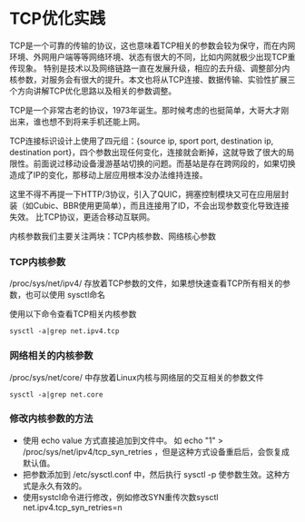 # TCP优化实践

TCP是一个可靠的传输的协议，这也意味着TCP相关的参数会较为保守，而在内网环境、外网用户端等等网络环境、状态有很大的不同，比如内网就极少出现TCP重传现象。
特别是技术以及网络链路一直在发展升级，相应的去升级、调整部分内核参数，对服务会有很大的提升。本文也将从TCP连接、数据传输、实验性扩展三个方向讲解TCP优化思路以及相关的参数调整。

TCP是一个非常古老的协议，1973年诞生。那时候考虑的也挺简单，大哥大才刚出来，谁也想不到将来手机还能上网。

TCP连接标识设计上使用了四元组：{source ip, sport port, destination ip, destination port}，四个参数出现任何变化，连接就会断掉，这就导致了很大的局限性。前面说过移动设备漫游基站切换的问题。而基站是存在跨网段的，如果切换造成了IP的变化，那移动上层应用根本没办法维持连接。

这里不得不再提一下HTTP/3协议，引入了QUIC，拥塞控制模块又可在应用层封装（如Cubic、BBR使用更简单），而且连接用了ID，不会出现参数变化导致连接失效。
比TCP协议，更适合移动互联网。



内核参数我们主要关注两块：TCP内核参数、网络核心参数


### TCP内核参数 
/proc/sys/net/ipv4/ 存放着TCP参数的文件，如果想快速查看TCP所有相关的参数，也可以使用 sysctl命名

使用以下命令查看TCP相关内核参数

```
sysctl -a|grep net.ipv4.tcp

```

### 网络相关的内核参数

/proc/sys/net/core/ 中存放着Linux内核与网络层的交互相关的参数文件

```
sysctl -a|grep net.core
```


### 修改内核参数的方法

- 使用 echo value 方式直接追加到文件中。 如 echo "1" > /proc/sys/net/ipv4/tcp_syn_retries ，但是这种方式设备重启后，会恢复成默认值。
- 把参数添加到 /etc/sysctl.conf 中，然后执行 sysctl -p 使参数生效。这种方式是永久有效的。
- 使用systcl命令进行修改，例如修改SYN重传次数sysctl net.ipv4.tcp_syn_retries=n
